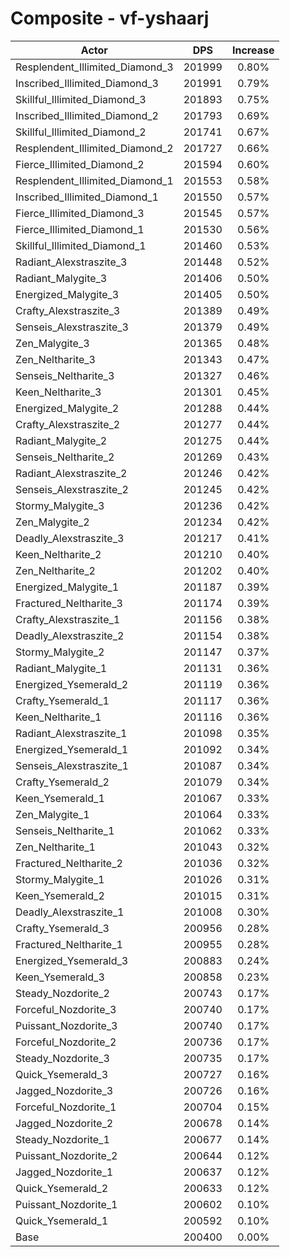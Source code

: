 # Composite - vf-yshaarj
| Actor | DPS | Increase |
|---|:---:|:---:|
|Resplendent_Illimited_Diamond_3|201999|0.80%|
|Inscribed_Illimited_Diamond_3|201991|0.79%|
|Skillful_Illimited_Diamond_3|201893|0.75%|
|Inscribed_Illimited_Diamond_2|201793|0.69%|
|Skillful_Illimited_Diamond_2|201741|0.67%|
|Resplendent_Illimited_Diamond_2|201727|0.66%|
|Fierce_Illimited_Diamond_2|201594|0.60%|
|Resplendent_Illimited_Diamond_1|201553|0.58%|
|Inscribed_Illimited_Diamond_1|201550|0.57%|
|Fierce_Illimited_Diamond_3|201545|0.57%|
|Fierce_Illimited_Diamond_1|201530|0.56%|
|Skillful_Illimited_Diamond_1|201460|0.53%|
|Radiant_Alexstraszite_3|201448|0.52%|
|Radiant_Malygite_3|201406|0.50%|
|Energized_Malygite_3|201405|0.50%|
|Crafty_Alexstraszite_3|201389|0.49%|
|Senseis_Alexstraszite_3|201379|0.49%|
|Zen_Malygite_3|201365|0.48%|
|Zen_Neltharite_3|201343|0.47%|
|Senseis_Neltharite_3|201327|0.46%|
|Keen_Neltharite_3|201301|0.45%|
|Energized_Malygite_2|201288|0.44%|
|Crafty_Alexstraszite_2|201277|0.44%|
|Radiant_Malygite_2|201275|0.44%|
|Senseis_Neltharite_2|201269|0.43%|
|Radiant_Alexstraszite_2|201246|0.42%|
|Senseis_Alexstraszite_2|201245|0.42%|
|Stormy_Malygite_3|201236|0.42%|
|Zen_Malygite_2|201234|0.42%|
|Deadly_Alexstraszite_3|201217|0.41%|
|Keen_Neltharite_2|201210|0.40%|
|Zen_Neltharite_2|201202|0.40%|
|Energized_Malygite_1|201187|0.39%|
|Fractured_Neltharite_3|201174|0.39%|
|Crafty_Alexstraszite_1|201156|0.38%|
|Deadly_Alexstraszite_2|201154|0.38%|
|Stormy_Malygite_2|201147|0.37%|
|Radiant_Malygite_1|201131|0.36%|
|Energized_Ysemerald_2|201119|0.36%|
|Crafty_Ysemerald_1|201117|0.36%|
|Keen_Neltharite_1|201116|0.36%|
|Radiant_Alexstraszite_1|201098|0.35%|
|Energized_Ysemerald_1|201092|0.34%|
|Senseis_Alexstraszite_1|201087|0.34%|
|Crafty_Ysemerald_2|201079|0.34%|
|Keen_Ysemerald_1|201067|0.33%|
|Zen_Malygite_1|201064|0.33%|
|Senseis_Neltharite_1|201062|0.33%|
|Zen_Neltharite_1|201043|0.32%|
|Fractured_Neltharite_2|201036|0.32%|
|Stormy_Malygite_1|201026|0.31%|
|Keen_Ysemerald_2|201015|0.31%|
|Deadly_Alexstraszite_1|201008|0.30%|
|Crafty_Ysemerald_3|200956|0.28%|
|Fractured_Neltharite_1|200955|0.28%|
|Energized_Ysemerald_3|200883|0.24%|
|Keen_Ysemerald_3|200858|0.23%|
|Steady_Nozdorite_2|200743|0.17%|
|Forceful_Nozdorite_3|200740|0.17%|
|Puissant_Nozdorite_3|200740|0.17%|
|Forceful_Nozdorite_2|200736|0.17%|
|Steady_Nozdorite_3|200735|0.17%|
|Quick_Ysemerald_3|200727|0.16%|
|Jagged_Nozdorite_3|200726|0.16%|
|Forceful_Nozdorite_1|200704|0.15%|
|Jagged_Nozdorite_2|200678|0.14%|
|Steady_Nozdorite_1|200677|0.14%|
|Puissant_Nozdorite_2|200644|0.12%|
|Jagged_Nozdorite_1|200637|0.12%|
|Quick_Ysemerald_2|200633|0.12%|
|Puissant_Nozdorite_1|200602|0.10%|
|Quick_Ysemerald_1|200592|0.10%|
|Base|200400|0.00%|

